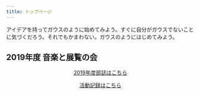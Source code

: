 ```yaml
---
title: トップページ
---
```

アイデアを持ってガウスのように始めてみよう。すぐに自分がガウスでないことに気づくだろう。それでもかまわない。ガウスのようにはじめてみよう。
<br>
<h2>2019年度 音楽と展覧の会</h2>
<div style="text-align:center">

[2019年度部誌はこちら](/page/作品ギャラリー/)

[活動記録はこちら](/post/)

</div>  

<!--日数カウンター-->
<script type="text/javascript" src="/js/count.js" charset="utf-8"></script>
